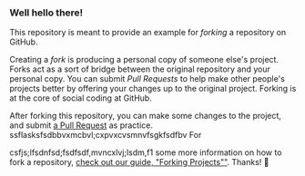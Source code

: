 ### Well hello there!

This repository is meant to provide an example for *forking* a repository on GitHub.

Creating a *fork* is producing a personal copy of someone else's project. Forks act as a sort of bridge between the original repository and your personal copy. You can submit *Pull Requests* to help make other people's projects better by offering your changes up to the original project. Forking is at the core of social coding at GitHub.

After forking this repository, you can make some changes to the project, and submit [a Pull Request](https://github.com/octocat/Spoon-Knife/pulls) as practice.
ssflasksfsdbbvxmcbvl;cxpvxcvsmnvfsgkfsdfbv
For




csfjs;lfsdnfsd;fsdfsdf,mvncxlvj;lsdm,f1 some more information on how to fork a repository, [check out our guide, "Forking Projects""](http://guides.github.com/overviews/forking/). Thanks! :sparkling_heart:
